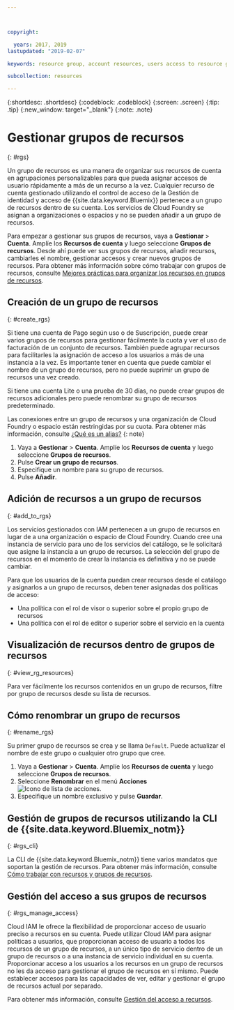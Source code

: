 ```yaml
---



copyright:

  years: 2017, 2019
lastupdated: "2019-02-07"

keywords: resource group, account resources, users access to resource groups, create resource group

subcollection: resources

---
```


{:shortdesc: .shortdesc}
{:codeblock: .codeblock}
{:screen: .screen}
{:tip: .tip}
{:new_window: target="_blank"}
{:note: .note}

# Gestionar grupos de recursos
{: #rgs}

Un grupo de recursos es una manera de organizar sus recursos de cuenta en agrupaciones personalizables para que pueda asignar accesos de usuario rápidamente a más de un recurso a la vez. Cualquier recurso de cuenta gestionado utilizando el control de acceso de la Gestión de identidad y acceso de {{site.data.keyword.Bluemix}} pertenece a un grupo de recursos dentro de su cuenta. Los servicios de Cloud Foundry se asignan a organizaciones o espacios y no se pueden añadir a un grupo de recursos.

Para empezar a gestionar sus grupos de recursos, vaya a **Gestionar** &gt; **Cuenta**. Amplíe los **Recursos de cuenta** y luego seleccione **Grupos de recursos**. Desde ahí puede ver sus grupos de recursos, añadir recursos, cambiarles el nombre, gestionar accesos y crear nuevos grupos de recursos. Para obtener más información sobre cómo trabajar con grupos de recursos, consulte [Mejores prácticas para organizar los recursos en grupos de recursos](/docs/resources?topic=resources-bp_resourcegroups).


## Creación de un grupo de recursos
{: #create_rgs}

Si tiene una cuenta de Pago según uso o de Suscripción, puede crear varios grupos de recursos para gestionar fácilmente la cuota y ver el uso de facturación de un conjunto de recursos. También puede agrupar recursos para facilitarles la asignación de acceso a los usuarios a más de una instancia a la vez. Es importante tener en cuenta que puede cambiar el nombre de un grupo de recursos, pero no puede suprimir un grupo de recursos una vez creado.

Si tiene una cuenta Lite o una prueba de 30 días, no puede crear grupos de recursos adicionales pero puede renombrar su grupo de recursos predeterminado.

Las conexiones entre un grupo de recursos y una organización de Cloud Foundry o espacio están restringidas por su cuota. Para obtener más información, consulte [¿Qué es un alias?](/docs/resources?topic=resources-connect_app#what_is_alias)
{: note}

1. Vaya a **Gestionar** &gt; **Cuenta**. Amplíe los **Recursos de cuenta** y luego seleccione **Grupos de recursos**.
2. Pulse **Crear un grupo de recursos**.
3. Especifique un nombre para su grupo de recursos.
4. Pulse **Añadir**.

## Adición de recursos a un grupo de recursos
{: #add_to_rgs}

Los servicios gestionados con IAM pertenecen a un grupo de recursos en lugar de a una organización o espacio de Cloud Foundry. Cuando cree una instancia de servicio para uno de los servicios del catálogo, se le solicitará que asigne la instancia a un grupo de recursos. La selección del grupo de recursos en el momento de crear la instancia es definitiva y no se puede cambiar.

Para que los usuarios de la cuenta puedan crear recursos desde el catálogo y asignarlos a un grupo de recursos, deben tener asignadas dos políticas de acceso:

* Una política con el rol de visor o superior sobre el propio grupo de recursos
* Una política con el rol de editor o superior sobre el servicio en la cuenta

## Visualización de recursos dentro de grupos de recursos
{: #view_rg_resources}

Para ver fácilmente los recursos contenidos en un grupo de recursos, filtre por grupo de recursos desde su lista de recursos.

## Cómo renombrar un grupo de recursos
{: #rename_rgs}

Su primer grupo de recursos se crea y se llama `Default`. Puede actualizar el nombre de este grupo o cualquier otro grupo que cree.

1. Vaya a **Gestionar** &gt; **Cuenta**. Amplíe los **Recursos de cuenta** y luego seleccione **Grupos de recursos**.
2. Seleccione **Renombrar** en el menú **Acciones** ![Icono de lista de acciones](../icons/action-menu-icon.svg).
3. Especifique un nombre exclusivo y pulse **Guardar**.

## Gestión de grupos de recursos utilizando la CLI de {{site.data.keyword.Bluemix_notm}}
{: #rgs_cli}

La CLI de {{site.data.keyword.Bluemix_notm}} tiene varios mandatos que soportan la gestión de recursos. Para obtener más información, consulte [Cómo trabajar con recursos y grupos de recursos](/docs/cli/reference/ibmcloud?topic=cloud-cli-ibmcloud_commands_resource#ibmcloud_commands_resource).

## Gestión del acceso a sus grupos de recursos
{: #rgs_manage_access}

Cloud IAM le ofrece la flexibilidad de proporcionar acceso de usuario preciso a recursos en su cuenta. Puede utilizar Cloud IAM para asignar políticas a usuarios, que proporcionan acceso de usuario a todos los recursos de un grupo de recursos, a un único tipo de servicio dentro de un grupo de recursos o a una instancia de servicio individual en su cuenta. Proporcionar acceso a los usuarios a los recursos en un grupo de recursos no les da acceso para gestionar el grupo de recursos en sí mismo. Puede establecer accesos para las capacidades de ver, editar y gestionar el grupo de recursos actual por separado.

Para obtener más información, consulte [Gestión del acceso a recursos](/docs/iam?topic=iam-iammanidaccser).
